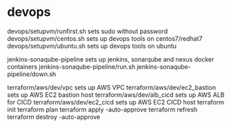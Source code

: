 # devops
devops/setupvm/runfirst.sh sets sudo without password
devops/setupvm/centos.sh sets up devops tools on centos7/redhat7
devops/setupvm/ubuntu.sh sets up devops tools on ubuntu

jenkins-sonaqube-pipeline sets up jenkins, sonarqube and nexus docker containers
jenkins-sonaqube-pipeline/run.sh
jenkins-sonaqube-pipeline/down.sh

terraform/aws/dev/vpc sets up AWS VPC
terraform/aws/dev/ec2_bastion sets up AWS EC2 bastion host
terraform/aws/dev/alb_cicd sets up AWS ALB for CICD
terraform/aws/dev/ec2_cicd sets up AWS EC2 CICD host
terraform init
terraform plan
terraform apply -auto-approve
terraform refresh
terraform destroy -auto-approve

